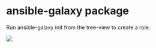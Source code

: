 # ansible-galaxy package

Run ansible-galaxy init from the tree-view to create a role.

![](http://s11.postimg.org/7xm6cueub/Screen_Shot_2015_06_12_at_15_03_04.png)
